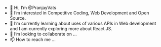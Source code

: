 - 👋 Hi, I’m @PranjayVats
- 👀 I’m interested in Competitive Coding, Web Development and Open Source.
- 🌱 I’m currently learning about uses of various APIs in Web development and I am currently exploring more about React JS.
- 💞️ I’m looking to collaborate on ...
- 📫 How to reach me ...

<!---
PranjayVats/PranjayVats is a ✨ special ✨ repository because its `README.md` (this file) appears on your GitHub profile.
You can click the Preview link to take a look at your changes.
--->
